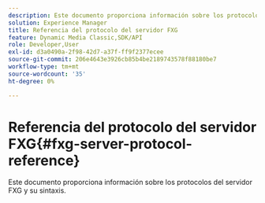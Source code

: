 ```yaml
---
description: Este documento proporciona información sobre los protocolos del servidor FXG y su sintaxis.
solution: Experience Manager
title: Referencia del protocolo del servidor FXG
feature: Dynamic Media Classic,SDK/API
role: Developer,User
exl-id: d3a0490a-2f98-42d7-a37f-ff9f2377ecee
source-git-commit: 206e4643e3926cb85b4be2189743578f88180be7
workflow-type: tm+mt
source-wordcount: '35'
ht-degree: 0%

---
```


# Referencia del protocolo del servidor FXG{#fxg-server-protocol-reference}

Este documento proporciona información sobre los protocolos del servidor FXG y su sintaxis.
